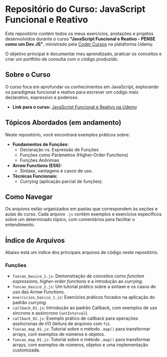 # Repositório do Curso: JavaScript Funcional e Reativo

Este repositório contém todos os meus exercícios, anotações e projetos desenvolvidos durante o curso **"JavaScript Funcional e Reativo - PENSE como um Dev JS"**, ministrado pela [Coder Cursos](https://www.udemy.com/user/leonardo-moura-leitao/) na plataforma Udemy.

O objetivo principal é documentar meu aprendizado, praticar os conceitos e criar um portfólio de consulta com o código produzido.

## Sobre o Curso

O curso foca em aprofundar os conhecimentos em JavaScript, explorando os paradigmas funcional e reativo para escrever um código mais declarativo, expressivo e poderoso.

- **Link para o curso:** [JavaScript Funcional e Reativo na Udemy](https://www.udemy.com/course/javascript-funcional)

## Tópicos Abordados (em andamento)

Neste repositório, você encontrará exemplos práticos sobre:

- **Fundamentos de Funções:**
  - Declaração vs. Expressão de Funções
  - Funções como Parâmetros (Higher-Order Functions)
  - Funções Anônimas
- **Arrow Functions (ES6):**
  - Sintaxe, vantagens e casos de uso.
- **Técnicas Funcionais:**
  - Currying (aplicação parcial de funções).

## Como Navegar

Os arquivos estão organizados em pastas que correspondem às seções e aulas do curso. Cada arquivo `.js` contém exemplos e exercícios específicos sobre um determinado tópico, com comentários para facilitar o entendimento.

## Índice de Arquivos

Abaixo está um índice dos principais arquivos de código neste repositório.

### Funções
- `funcao_basico_1.js`: Demonstração de conceitos como *function expressions*, *higher-order functions* e a introdução ao *currying*.
- `funcao_basico_2.js`: Um tutorial prático sobre a sintaxe e os casos de uso das *Arrow Functions*.
- `exercicios_basico_1.js`: Exercícios práticos focados na aplicação do padrão *currying*.
- `callback_01.js`: Introdução ao padrão Callback, com exemplos de uso síncrono e assíncrono (`setInterval`).
- `callback_02.js`: Exemplo prático de callback para operações assíncronas de I/O (leitura de arquivos com `fs`).
- `funcao_map_01.js`: Tutorial sobre o método `.map()` para transformar arrays, com exemplos de números e objetos.
- `funcao_map_01.js`: Tutorial sobre o método `.map()` para transformar arrays, com exemplos de números, objetos e uma implementação customizada.